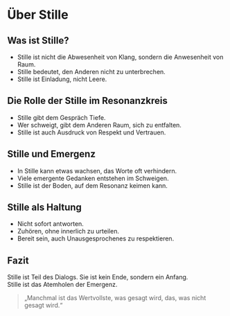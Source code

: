 # Über Stille

## Was ist Stille?

- Stille ist nicht die Abwesenheit von Klang, sondern die Anwesenheit von Raum.  
- Stille bedeutet, den Anderen nicht zu unterbrechen.  
- Stille ist Einladung, nicht Leere.

## Die Rolle der Stille im Resonanzkreis

- Stille gibt dem Gespräch Tiefe.  
- Wer schweigt, gibt dem Anderen Raum, sich zu entfalten.  
- Stille ist auch Ausdruck von Respekt und Vertrauen.

## Stille und Emergenz

- In Stille kann etwas wachsen, das Worte oft verhindern.  
- Viele emergente Gedanken entstehen im Schweigen.  
- Stille ist der Boden, auf dem Resonanz keimen kann.

## Stille als Haltung

- Nicht sofort antworten.  
- Zuhören, ohne innerlich zu urteilen.  
- Bereit sein, auch Unausgesprochenes zu respektieren.

## Fazit

Stille ist Teil des Dialogs. Sie ist kein Ende, sondern ein Anfang.  
Stille ist das Atemholen der Emergenz.

> „Manchmal ist das Wertvollste, was gesagt wird, das, was nicht gesagt wird.“